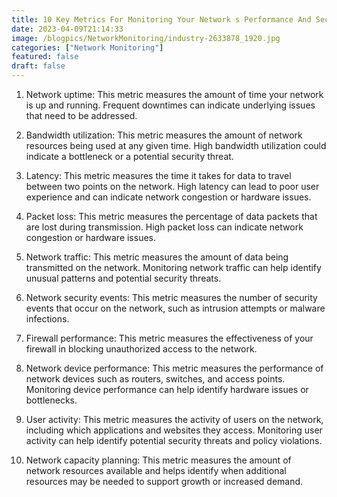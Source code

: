 ```yaml
---
title: 10 Key Metrics For Monitoring Your Network s Performance And Security
date: 2023-04-09T21:14:33
image: /blogpics/NetworkMonitoring/industry-2633878_1920.jpg
categories: ["Network Monitoring"]
featured: false
draft: false
---
```

1. Network uptime: This metric measures the amount of time your network is up and running. Frequent downtimes can indicate underlying issues that need to be addressed.

2. Bandwidth utilization: This metric measures the amount of network resources being used at any given time. High bandwidth utilization could indicate a bottleneck or a potential security threat.

3. Latency: This metric measures the time it takes for data to travel between two points on the network. High latency can lead to poor user experience and can indicate network congestion or hardware issues.

4. Packet loss: This metric measures the percentage of data packets that are lost during transmission. High packet loss can indicate network congestion or hardware issues.

5. Network traffic: This metric measures the amount of data being transmitted on the network. Monitoring network traffic can help identify unusual patterns and potential security threats.

6. Network security events: This metric measures the number of security events that occur on the network, such as intrusion attempts or malware infections.

7. Firewall performance: This metric measures the effectiveness of your firewall in blocking unauthorized access to the network.

8. Network device performance: This metric measures the performance of network devices such as routers, switches, and access points. Monitoring device performance can help identify hardware issues or bottlenecks.

9. User activity: This metric measures the activity of users on the network, including which applications and websites they access. Monitoring user activity can help identify potential security threats and policy violations.

10. Network capacity planning: This metric measures the amount of network resources available and helps identify when additional resources may be needed to support growth or increased demand.
